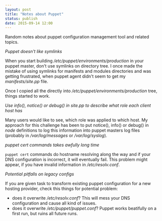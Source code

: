```yaml
---
layout: post
title: "Notes about Puppet"
status: publish
date: 2015-09-14 12:00
---
```

Random notes about puppet configuration management tool and related topics.

*Puppet doesn't like symlinks*

When you start building _/etc/puppet/environments/production_ in your puppet master, don't use symlinks on directory tree. I once made the mistake of using symlinks for manifests and modules directories and was getting frustrated, when puppet agent didn't seem to get my _manifests/site.pp_ file.

Once I copied all the directly into _/etc/puppet/environments/production_ tree, things started to work.

*Use info(), notice() or debug() in site.pp to describe what role each client host has*

Many users would like to see, which role was applied to which host. My approach for this challenge has been to put notice(), info() or debug() in _node_ definitions to log this information into puppet masters log files (probably in _/var/log/messages_ or _/var/log/syslog_).

*puppet cert commands takes awfully long time*

`puppet cert` commands do hostname resolving along the way and if your DNS configuration is incorrect, it will eventually fail. This problem might appear, if you have invalid information in _/etc/resolv.conf_.

*Potential pitfalls on legacy configs*

If you are given task to transform existing puppet configuration for a new hosting provider, check this things for potential problem:

* does it overwrite _/etc/resolv.conf_?
This will mess your DNS configuration and cause all kind of issues.</li>
* does it overwrite _/etc/puppet/puppet.conf_?
Puppet works beatifully on a first run, but ruins all future runs.
